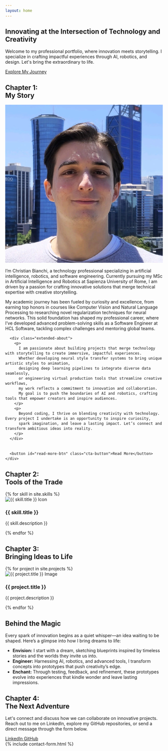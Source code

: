```yaml
---
layout: home
---
```


<section id="home" class="hero">
  <div class="hero-content" data-aos="fade-in">
    <h1 class="hero-title">Innovating at the Intersection of Technology and Creativity</h1>
    <p class="hero-subtitle">
      Welcome to my professional portfolio, where innovation meets storytelling. I specialize in crafting impactful experiences through AI, robotics, and design. Let's bring the extraordinary to life.
    </p>
    <a href="#about" class="cta-button">Explore My Journey</a>
  </div>
  <div class="hero-background"></div>
</section>


<!-- Chapter 1: Origin of the Dream -->
<section id="about" class="about">
  <h2 class="section-title">Chapter 1: <br>My Story</h2>
  <div class="about-content" data-aos="fade-up">
    <div class="profile-photo-container">
      <img src="/assets/images/profile.jpeg" alt="Christian Bianchi" class="profile-photo" />
    </div>
    <div class="about-text speech-bubble" data-aos="fade-in">
      <p>
        I’m Christian Bianchi, a technology professional specializing in artificial intelligence, robotics, and software engineering. 
        Currently pursuing my MSc in Artificial Intelligence and Robotics at Sapienza University of Rome, 
        I am driven by a passion for crafting innovative solutions that merge technical expertise with creative storytelling.
      </p>
      <p>
        My academic journey has been fueled by curiosity and excellence, from earning top honors in courses like Computer Vision and Natural Language Processing 
        to researching novel regularization techniques for neural networks. This solid foundation has shaped my professional career, 
        where I’ve developed advanced problem-solving skills as a Software Engineer at HCL Software, tackling complex challenges and mentoring global teams.
      </p>
      
      <div class="extended-about">
        <p>
          I am passionate about building projects that merge technology with storytelling to create immersive, impactful experiences. 
          Whether developing neural style transfer systems to bring unique artistic styles to animation, 
          designing deep learning pipelines to integrate diverse data seamlessly, 
          or engineering virtual production tools that streamline creative workflows, 
          my work reflects a commitment to innovation and collaboration. 
          My goal is to push the boundaries of AI and robotics, crafting tools that empower creators and inspire audiences.
        </p>
        <p>
          Beyond coding, I thrive on blending creativity with technology. Every project I undertake is an opportunity to inspire curiosity, 
          spark imagination, and leave a lasting impact. Let’s connect and transform ambitious ideas into reality.
        </p>
      </div>
      
      
      <button id="read-more-btn" class="cta-button">Read More</button>
    </div>
  </div>
</section>

<!-- Chapter 2: Tools of the Trade -->
<section id="skills" class="skills">
  <h2 class="section-title">Chapter 2: <br> Tools of the Trade</h2>
  <div class="skills-container" data-aos="fade-up">
    {% for skill in site.skills %}
    <div class="skill-card">
      <img src="{{ skill.icon }}" alt="{{ skill.title }} Icon">
      <h3>{{ skill.title }}</h3>
      <p class="skill-desc">
        {{ skill.description }}
      </p>
    </div>
    {% endfor %}
  </div>
</section>

<!-- Chapter 3: Bringing Ideas to Life -->
<section id="projects" class="projects">
  <h2 class="section-title">Chapter 3: <br>Bringing Ideas to Life</h2>
  <div class="projects-container" data-aos="fade-up">
    {% for project in site.projects %}
    <div class="project-card">
      <img src="{{ project.image }}" alt="{{ project.title }} Image" loading="lazy">
      <h3>{{ project.title }}</h3>
      <p>
        {{ project.description }}
      </p>
    </div>
    {% endfor %}
  </div>
</section>


<!-- Behind the Magic -->
<section id="behind-the-magic" class="behind-the-magic" data-aos="fade-up">
  <h2 class="section-title">Behind the Magic</h2>
  <div class="behind-content">
    <p>
      Every spark of innovation begins as a quiet whisper—an idea waiting to be shaped. Here’s a glimpse into how I bring dreams to life:
    </p>
    <ul>
      <li><strong>Envision:</strong> I start with a dream, sketching blueprints inspired by timeless stories and the worlds they invite us into.</li>
      <li><strong>Engineer:</strong> Harnessing AI, robotics, and advanced tools, I transform concepts into prototypes that push creativity’s edge.</li>
      <li><strong>Enchant:</strong> Through testing, feedback, and refinement, these prototypes evolve into experiences that kindle wonder and leave lasting impressions.</li>
    </ul>
  </div>
</section>


<!-- Chapter 4: The Next Adventure -->
<section id="contact" class="contact">
  <h2 class="section-title">Chapter 4: <br> The Next Adventure</h2>
  <p data-aos="fade-up">
    Let's connect and discuss how we can collaborate on innovative projects. Reach out to me on LinkedIn, explore my GitHub repositories, or send a direct message through the form below.
  </p>
  <div class="contact-buttons" data-aos="fade-up">
    <a href="https://www.linkedin.com/in/christianbianchiit" class="contact-btn" aria-label="Connect on LinkedIn">
      <span class="icon linkedin-icon"></span> LinkedIn
    </a>
    <a href="https://github.com/Fascetta" class="contact-btn" aria-label="View my GitHub">
      <span class="icon github-icon"></span> GitHub
    </a>
  </div>
  {% include contact-form.html %}
</section>

